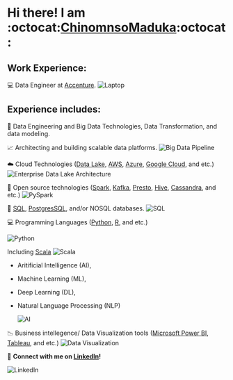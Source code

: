 # Hi there! I am :octocat:[ChinomnsoMaduka](https://github.com/chinomnsomaduka):octocat:

<!--
**chinomnsomaduka/chinomnsomaduka** is a ✨ _special_ ✨ repository because its `README.md` (this file) appears on your GitHub profile.

Here are some ideas to get you started:

- 🔭 I’m currently working on ...
- 🌱 I’m currently learning ...
- 👯 I’m looking to collaborate on ...
- 🤔 I’m looking for help with ...
- 💬 Ask me about ...
- 📫 How to reach me: ...
- 😄 Pronouns: ...
- ⚡ Fun fact: ...
-->

## Work Experience:

:computer:  Data Engineer at [Accenture](https://github.com/Accenture).
  ![Laptop](https://static.toiimg.com/photo/msid-75846100/75846100.jpg)


## Experience includes:

:electric_plug: Data Engineering and Big Data Technologies, Data Transformation, and data modeling. 

:chart_with_upwards_trend: Architecting and building scalable data platforms. 
![Big Data Pipeline](https://miro.medium.com/max/3780/1*HLUYMb0AZYiJaJFjOSn1Tg.png)

:cloud: Cloud Technologies ([Data Lake](https://www.snowflake.com/workloads/data-lake/), [AWS](https://aws.amazon.com/), [Azure](https://azure.microsoft.com/en-us/), [Google Cloud](https://cloud.google.com/), and etc.) 
![Enterprise Data Lake Architecture](https://www.cloudtp.com/wp-content/uploads/2017/09/architecture_patterns_enterprise_data_lake-14.png)

:file_folder: Open source technologies ([Spark](https://spark.apache.org/), [Kafka](https://kafka.apache.org/), [Presto](https://prestosql.io/), [Hive](https://hive.apache.org/), [Cassandra](https://cassandra.apache.org/), and etc.)
  ![PySpark](https://databricks.com/wp-content/uploads/2018/12/PySpark-1024x164.png)

:floppy_disk: [SQL](https://www.iso.org/standard/63555.html), [PostgresSQL](https://www.postgresql.org/), and/or NOSQL databases. 
  ![SQL](https://code.visualstudio.com/assets/docs/languages/tsql/intellisense.gif) 
  

:computer: Programming Languages ([Python](https://www.python.org/), [R](https://cran.r-project.org/), and etc.)

  ![Python](https://media1.giphy.com/media/xT9IgzoKnwFNmISR8I/giphy.gif)
  
  Including [Scala](https://www.scala-lang.org/)
  ![Scala](https://miro.medium.com/max/2920/0*E0_ni_BXft9nVYCo.)

- Aritificial Intelligence (AI), 
- Machine Learning (ML), 
- Deep Learning (DL), 
- Natural Language Processing (NLP) 

  ![AI](https://res.cloudinary.com/dgofwp0my/image/upload/q_100/v1505907556/dra_172_artifical_intelligence_change_energy_jynxp2.gif)

 :chart_with_downwards_trend: Business intellegence/ Data Visualization tools ([Microsoft Power BI](https://powerbi.microsoft.com/en-us/), [Tableau](https://www.tableau.com/), and etc.)
  ![Data Visualization](https://miro.medium.com/max/2376/0*HijaV6P2wiQ4EcFm.gif)


:iphone: **Connect with me on [LinkedIn](https://www.linkedin.com/in/chinomnsomaduka/)!**

![LinkedIn](https://media.giphy.com/media/47tmHfoHYrDXi/giphy.gif)
